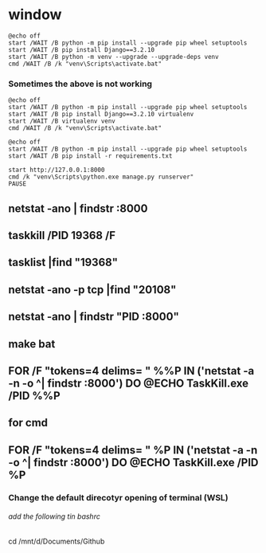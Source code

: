 # window



```batch
@echo off
start /WAIT /B python -m pip install --upgrade pip wheel setuptools
start /WAIT /B pip install Django==3.2.10
start /WAIT /B python -m venv --upgrade --upgrade-deps venv
cmd /WAIT /B /k "venv\Scripts\activate.bat"
```

### Sometimes the above is not working
```batch
@echo off
start /WAIT /B python -m pip install --upgrade pip wheel setuptools
start /WAIT /B pip install Django==3.2.10 virtualenv
start /WAIT /B virtualenv venv
cmd /WAIT /B /k "venv\Scripts\activate.bat"
```


```batch
@echo off
start /WAIT /B python -m pip install --upgrade pip wheel setuptools
start /WAIT /B pip install -r requirements.txt
```

```batch
start http://127.0.0.1:8000
cmd /k "venv\Scripts\python.exe manage.py runserver"
PAUSE
````



## netstat -ano | findstr :8000
## taskkill /PID 19368 /F

## tasklist |find "19368"

## netstat -ano -p tcp |find "20108"

## netstat -ano | findstr "PID :8000"


## make bat
## FOR /F "tokens=4 delims= " %%P IN ('netstat -a -n -o ^| findstr :8000') DO @ECHO TaskKill.exe /PID %%P

## for cmd
## FOR /F "tokens=4 delims= " %P IN ('netstat -a -n -o ^| findstr :8000') DO @ECHO TaskKill.exe /PID %P



### Change the default direcotyr opening of terminal (WSL)
###### add the following tin bashrc
cd /mnt/d/Documents/Github
